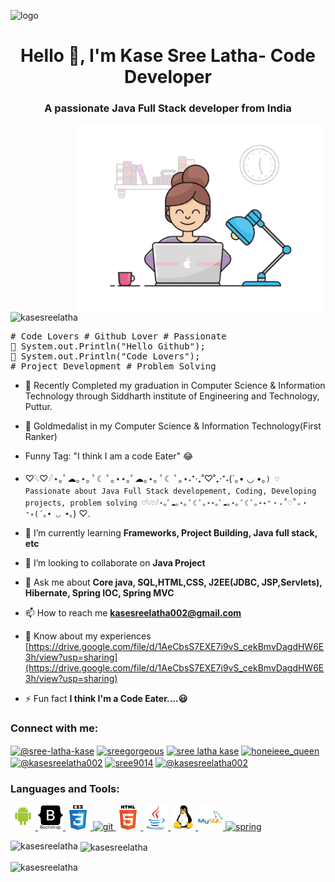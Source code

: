 ![logo](https://github.com/KaseSreeLatha/KaseSreeLatha/blob/main/Blue%20Yellow%20Futuristic%20Virtual%20Technology%20Blog%20Banner.png)
<h1 align="center">Hello 👋, I'm Kase Sree Latha- Code Developer</h1>
<h3 align="center">A passionate Java Full Stack developer from India</h3>

<img align="right" alt="Coding" width="400" src="https://github.com/KaseSreeLatha/KaseSreeLatha/blob/main/output-onlinegiftools.gif">
<p align="left"> <img src="https://komarev.com/ghpvc/?username=kasesreelatha&label=Profile%20views&color=0e75b6&style=flat" alt="kasesreelatha" /> </p>

<pre>
# Code Lovers # Github Lover # Passionate
👾 System.out.Println("Hello Github");
👾 System.out.Println("Code Lovers");
# Project Development # Problem Solving
</pre>
- 📖 Recently Completed my graduation in Computer Science & Information Technology through
      Siddharth institute of Engineering and Technology, Puttur.

- 🥇 Goldmedalist in my Computer Science & Information Technology(First Ranker)

- Funny Tag: "I think I am a code Eater" 😂

- ♡𓆩♡𓆪⋆｡ﾟ☁︎｡⋆｡ ﾟ☾ ﾟ｡⋆⋆｡ﾟ☁︎｡⋆｡ ﾟ☾ ﾟ｡⋆˖⁺‧₊˚♡˚₊‧⁺˖(´｡• ◡ •｡`) ♡ Passionate about Java Full Stack developement, Coding, Developing projects, problem solving ♡𓆩♡𓆪⋆｡ﾟ☁︎｡⋆｡ ﾟ☾ ﾟ｡⋆⋆｡ﾟ☁︎｡⋆｡ ﾟ☾ ﾟ｡⋆˖⁺‧₊˚♡˚₊‧⁺˖(´｡• ◡ •｡`) ♡.
  
- 🌱 I’m currently learning **Frameworks, Project Building, Java full stack, etc**

- 👯 I’m looking to collaborate on **Java Project**

- 💬 Ask me about **Core java, SQL,HTML,CSS, J2EE(JDBC, JSP,Servlets), Hibernate, Spring IOC, Spring MVC**

- 📫 How to reach me **kasesreelatha002@gmail.com**

- 📄 Know about my experiences [https://drive.google.com/file/d/1AeCbsS7EXE7i9vS_cekBmvDagdHW6E3h/view?usp=sharing](https://drive.google.com/file/d/1AeCbsS7EXE7i9vS_cekBmvDagdHW6E3h/view?usp=sharing)

- ⚡ Fun fact **I think I'm a Code Eater....😃**

<h3 align="left">Connect with me:</h3>
<p align="left">
<a href="https://codepen.io/@sree-latha-kase" target="blank"><img align="center" src="https://raw.githubusercontent.com/rahuldkjain/github-profile-readme-generator/master/src/images/icons/Social/codepen.svg" alt="@sree-latha-kase" height="30" width="40" /></a>
<a href="https://twitter.com/sreegorgeous" target="blank"><img align="center" src="https://raw.githubusercontent.com/rahuldkjain/github-profile-readme-generator/master/src/images/icons/Social/twitter.svg" alt="sreegorgeous" height="30" width="40" /></a>
<a href="https://linkedin.com/in/sree latha kase" target="blank"><img align="center" src="https://raw.githubusercontent.com/rahuldkjain/github-profile-readme-generator/master/src/images/icons/Social/linked-in-alt.svg" alt="sree latha kase" height="30" width="40" /></a>
<a href="https://instagram.com/honeieee_queen" target="blank"><img align="center" src="https://raw.githubusercontent.com/rahuldkjain/github-profile-readme-generator/master/src/images/icons/Social/instagram.svg" alt="honeieee_queen" height="30" width="40" /></a>
<a href="https://www.hackerrank.com/@kasesreelatha002" target="blank"><img align="center" src="https://raw.githubusercontent.com/rahuldkjain/github-profile-readme-generator/master/src/images/icons/Social/hackerrank.svg" alt="@kasesreelatha002" height="30" width="40" /></a>
<a href="https://www.leetcode.com/sree9014" target="blank"><img align="center" src="https://raw.githubusercontent.com/rahuldkjain/github-profile-readme-generator/master/src/images/icons/Social/leet-code.svg" alt="sree9014" height="30" width="40" /></a>
<a href="https://www.hackerearth.com/@kasesreelatha002" target="blank"><img align="center" src="https://raw.githubusercontent.com/rahuldkjain/github-profile-readme-generator/master/src/images/icons/Social/hackerearth.svg" alt="@kasesreelatha002" height="30" width="40" /></a>
</p>

<h3 align="left">Languages and Tools:</h3>
<p align="left"> <a href="https://developer.android.com" target="_blank" rel="noreferrer"> <img src="https://raw.githubusercontent.com/devicons/devicon/master/icons/android/android-original-wordmark.svg" alt="android" width="40" height="40"/> </a> <a href="https://getbootstrap.com" target="_blank" rel="noreferrer"> <img src="https://raw.githubusercontent.com/devicons/devicon/master/icons/bootstrap/bootstrap-plain-wordmark.svg" alt="bootstrap" width="40" height="40"/> </a> <a href="https://www.w3schools.com/css/" target="_blank" rel="noreferrer"> <img src="https://raw.githubusercontent.com/devicons/devicon/master/icons/css3/css3-original-wordmark.svg" alt="css3" width="40" height="40"/> </a> <a href="https://git-scm.com/" target="_blank" rel="noreferrer"> <img src="https://www.vectorlogo.zone/logos/git-scm/git-scm-icon.svg" alt="git" width="40" height="40"/> </a> <a href="https://www.w3.org/html/" target="_blank" rel="noreferrer"> <img src="https://raw.githubusercontent.com/devicons/devicon/master/icons/html5/html5-original-wordmark.svg" alt="html5" width="40" height="40"/> </a> <a href="https://www.java.com" target="_blank" rel="noreferrer"> <img src="https://raw.githubusercontent.com/devicons/devicon/master/icons/java/java-original.svg" alt="java" width="40" height="40"/> </a> <a href="https://www.linux.org/" target="_blank" rel="noreferrer"> <img src="https://raw.githubusercontent.com/devicons/devicon/master/icons/linux/linux-original.svg" alt="linux" width="40" height="40"/> </a> <a href="https://www.mysql.com/" target="_blank" rel="noreferrer"> <img src="https://raw.githubusercontent.com/devicons/devicon/master/icons/mysql/mysql-original-wordmark.svg" alt="mysql" width="40" height="40"/> </a> <a href="https://spring.io/" target="_blank" rel="noreferrer"> <img src="https://www.vectorlogo.zone/logos/springio/springio-icon.svg" alt="spring" width="40" height="40"/> </a> </p>

<p><img align="left" src="https://github-readme-stats.vercel.app/api/top-langs?username=kasesreelatha&show_icons=true&locale=en&layout=compact" alt="kasesreelatha" /></p>

<p>&nbsp;<img align="center" src="https://github-readme-stats.vercel.app/api?username=kasesreelatha&show_icons=true&locale=en" alt="kasesreelatha" /></p>

<p><img align="center" src="https://github-readme-streak-stats.herokuapp.com/?user=kasesreelatha&" alt="kasesreelatha" /></p>
